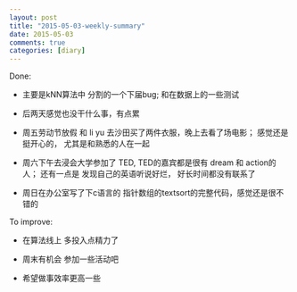 ```yaml
---
layout: post
title: "2015-05-03-weekly-summary"
date: 2015-05-03
comments: true
categories: [diary]
---
```


Done:

* 主要是kNN算法中 分割的一个下届bug;
  和在数据上的一些测试

* 后两天感觉也没干什么事，有点累

* 周五劳动节放假 和 li yu 去沙田买了两件衣服，晚上去看了场电影；
  感觉还是挺开心的， 尤其是和熟悉的人在一起

* 周六下午去浸会大学参加了 TED, TED的嘉宾都是很有 dream 和 action的人；
  还有一点是 发现自己的英语听说好烂， 好长时间都没有联系了

* 周日在办公室写了下c语言的 指针数组的textsort的完整代码，感觉还是很不错的

To improve:

* 在算法线上 多投入点精力了

* 周末有机会 参加一些活动吧

* 希望做事效率更高一些
